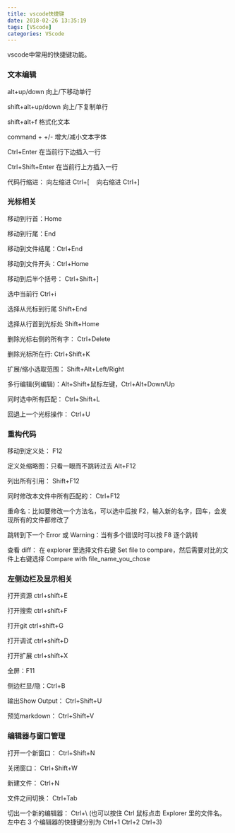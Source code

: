 ```yaml
---
title: vscode快捷键
date: 2018-02-26 13:35:19
tags: [VScode]
categories: VScode
---
```

vscode中常用的快捷键功能。
<!--more-->
### 文本编辑 ###
alt+up/down    向上/下移动单行

shift+alt+up/down    向上/下复制单行

shift+alt+f    格式化文本

command + +/-  增大/减小文本字体

Ctrl+Enter   在当前行下边插入一行

Ctrl+Shift+Enter  在当前行上方插入一行

代码行缩进：  向左缩进 Ctrl+[ &nbsp;&nbsp; 向右缩进 Ctrl+]
### 光标相关 ###
移动到行首：Home

移动到行尾：End

移动到文件结尾：Ctrl+End

移动到文件开头：Ctrl+Home

移动到后半个括号： Ctrl+Shift+]

选中当前行   Ctrl+i

选择从光标到行尾   Shift+End

选择从行首到光标处   Shift+Home

删除光标右侧的所有字： Ctrl+Delete

删除光标所在行:    Ctrl+Shift+K 

扩展/缩小选取范围： Shift+Alt+Left/Right

多行编辑(列编辑)：Alt+Shift+鼠标左键，Ctrl+Alt+Down/Up

同时选中所有匹配： Ctrl+Shift+L

回退上一个光标操作： Ctrl+U
### 重构代码 ###
移动到定义处： F12

定义处缩略图：只看一眼而不跳转过去 Alt+F12

列出所有引用： Shift+F12

同时修改本文件中所有匹配的： Ctrl+F12

重命名：比如要修改一个方法名，可以选中后按 F2，输入新的名字，回车，会发现所有的文件都修改了

跳转到下一个 Error 或 Warning：当有多个错误时可以按 F8 逐个跳转

查看 diff： 在 explorer 里选择文件右键 Set file to compare，然后需要对比的文件上右键选择 Compare with file_name_you_chose
### 左侧边栏及显示相关 ###
打开资源  ctrl+shift+E

打开搜索  ctrl+shift+F

打开git    ctrl+shift+G

打开调试 ctrl+shift+D

打开扩展 ctrl+shift+X

全屏：F11

侧边栏显/隐：Ctrl+B

输出Show Output：  Ctrl+Shift+U

预览markdown：  Ctrl+Shift+V
### 编辑器与窗口管理 ###
打开一个新窗口： Ctrl+Shift+N

关闭窗口： Ctrl+Shift+W

新建文件：   Ctrl+N

文件之间切换：   Ctrl+Tab

切出一个新的编辑器： Ctrl+\  (也可以按住 Ctrl 鼠标点击 Explorer 里的文件名。左中右 3 个编辑器的快捷键分别为 Ctrl+1 Ctrl+2 Ctrl+3)
